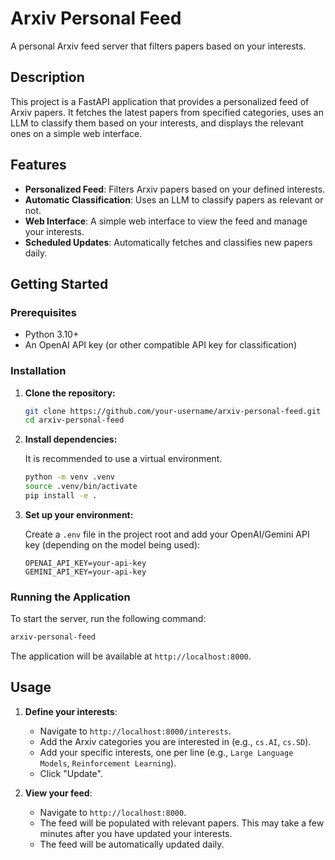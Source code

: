 # Arxiv Personal Feed

A personal Arxiv feed server that filters papers based on your interests.

## Description

This project is a FastAPI application that provides a personalized feed of Arxiv papers. It fetches the latest papers from specified categories, uses an LLM to classify them based on your interests, and displays the relevant ones on a simple web interface.

## Features

-   **Personalized Feed**: Filters Arxiv papers based on your defined interests.
-   **Automatic Classification**: Uses an LLM to classify papers as relevant or not.
-   **Web Interface**: A simple web interface to view the feed and manage your interests.
-   **Scheduled Updates**: Automatically fetches and classifies new papers daily.

## Getting Started

### Prerequisites

-   Python 3.10+
-   An OpenAI API key (or other compatible API key for classification)

### Installation

1.  **Clone the repository:**

    ```bash
    git clone https://github.com/your-username/arxiv-personal-feed.git
    cd arxiv-personal-feed
    ```

2.  **Install dependencies:**

    It is recommended to use a virtual environment.

    ```bash
    python -m venv .venv
    source .venv/bin/activate
    pip install -e .
    ```

3.  **Set up your environment:**

    Create a `.env` file in the project root and add your OpenAI/Gemini API key (depending on the model being used):

    ```
    OPENAI_API_KEY=your-api-key
    GEMINI_API_KEY=your-api-key

    ```

### Running the Application

To start the server, run the following command:

```bash
arxiv-personal-feed
```

The application will be available at `http://localhost:8000`.

## Usage

1.  **Define your interests**:
    -   Navigate to `http://localhost:8000/interests`.
    -   Add the Arxiv categories you are interested in (e.g., `cs.AI`, `cs.SD`).
    -   Add your specific interests, one per line (e.g., `Large Language Models`, `Reinforcement Learning`).
    -   Click "Update".

2.  **View your feed**:
    -   Navigate to `http://localhost:8000`.
    -   The feed will be populated with relevant papers. This may take a few minutes after you have updated your interests.
    -   The feed will be automatically updated daily.
